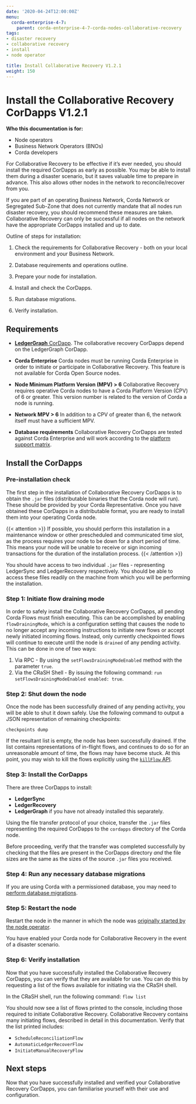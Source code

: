 ```yaml
---
date: '2020-04-24T12:00:00Z'
menu:
  corda-enterprise-4-7:
    parent: corda-enterprise-4-7-corda-nodes-collaborative-recovery
tags:
- disaster recovery
- collaborative recovery
- install
- node operator

title: Install Collaborative Recovery V1.2.1
weight: 150
---
```


# Install the Collaborative Recovery CorDapps V1.2.1

**Who this documentation is for:**
* Node operators
* Business Network Operators (BNOs)
* Corda developers

For Collaborative Recovery to be effective if it’s ever needed, you should install the required CorDapps as early as possible. You may be able to install them during a disaster scenario, but it saves valuable time to prepare in advance. This also allows other nodes in the network to reconcile/recover from you.

If you are part of an operating Business Network, Corda Network or Segregated Sub-Zone that does not currently mandate that all nodes run disaster recovery, you should recommend these measures are taken. Collaborative Recovery can only be successful if all nodes on the network have the appropriate CorDapps installed and up to date.

Outline of steps for installation:

1.  Check the requirements for Collaborative Recovery - both on your local environment and your Business Network.

2.  Database requirements and operations outline.

3.  Prepare your node for installation.

4.  Install and check the CorDapps.

5.  Run database migrations.

6.  Verify installation.


## Requirements

* [**LedgerGraph** CorDapp](./../operating/ledger-graph). The collaborative recovery CorDapps depend on the LedgerGraph CorDapp.

* **Corda Enterprise** Corda nodes must be running Corda Enterprise in order to initiate or participate in Collaborative Recovery. This feature is not available for Corda Open Source nodes.

* **Node Minimum Platform Version (MPV) > 6** Collaborative Recovery requires operative Corda nodes to have a Corda Platform Version (CPV) of 6 or greater. This version number is related to the version of Corda a node is running.

* **Network MPV > 6** In addition to a CPV of greater than 6, the network itself must have a sufficient MPV.

* **Database requirements** Collaborative Recovery CorDapps are tested against Corda Enterprise and will work according to the [platform support matrix](../../platform-support-matrix).


## Install the CorDapps

### Pre-installation check

The first step in the installation of Collaborative Recovery CorDapps is to obtain the `.jar` files (distributable binaries that the Corda node will run). These should be provided by your Corda Representative.
Once you have obtained these CorDapps in a distributable format, you are ready to install them into your operating Corda node.

{{< attention >}}
If possible, you should perform this installation in a maintenance window or other prescheduled and communicated time slot, as the process requires your node to be down for a short period of time. This means your node will be unable to receive or sign incoming transactions for the duration of the installation process.
{{< /attention >}}

You should have access to two individual `.jar` files - representing LedgerSync and LedgerRecovery respectively. You should be able to access these files readily on the machine from which you will be performing the installation.

### Step 1: Initiate flow draining mode

In order to safely install the Collaborative Recovery CorDapps, all pending Corda Flows must finish executing. This can be accomplished by enabling `flowDrainingMode`, which is a configuration setting that causes the node to no longer accept any incoming instructions to initiate new flows or accept newly initiated incoming flows. Instead, only currently checkpointed flows will continue to execute until the node is `drained` of any pending activity. This can be done in one of two ways:

1. Via RPC - By using the `setFlowsDrainingModeEnabled` method with the parameter `true`.
2. Via the CRaSH Shell - By issuing the following command:
    `run setFlowsDrainingModeEnabled enabled: true`.

### Step 2: Shut down the node

Once the node has been successfully drained of any pending activity, you will be able to shut it down safely. Use the following command to output a JSON representation of remaining checkpoints:

```ssh
checkpoints dump
```

If the resultant list is empty, the node has been successfully drained. If the list contains representations of in-flight flows, and continues to do so for an unreasonable amount of time, the flows may have become stuck. At this point, you may wish to kill the flows explicitly using the [`killFlow` API](../../cordapps/api-flows#killing-flows).

### Step 3: Install the CorDapps

There are three CorDapps to install:

* **LedgerSync**
* **LedgerRecovery**
* **LedgerGraph** if you have not already installed this separately.

Using the file transfer protocol of your choice, transfer the `.jar` files representing the required CorDapps to the `cordapps` directory of the Corda node.

Before proceeding, verify that the transfer was completed successfully by checking that the files are present in the CorDapps directory *and* the file sizes are the same as the sizes of the source `.jar` files you received.

### Step 4: Run any necessary database migrations

If you are using Corda with a permissioned database, you may need to [perform database migrations](../operating/node-operations-cordapp-deployment).

### Step 5: Restart the node

Restart the node in the manner in which the node was [originally started by the node operator](../deploy/deploying-a-node).

You have enabled your Corda node for Collaborative Recovery in the event of a disaster scenario.

### Step 6: Verify installation

Now that you have successfully installed the Collaborative Recovery CorDapps, you can verify that they are available for use. You can do this by
requesting a list of the flows available for initiating via the CRaSH shell.

In the CRaSH shell, run the following command:
`flow list`

You should now see a list of flows printed to the console, including those required to initiate Collaborative Recovery. Collaborative Recovery contains many
initiating flows, described in detail in this documentation. Verify that the list printed includes:

- `ScheduleReconciliationFlow`
- `AutomaticLedgerRecoverFlow`
- `InitiateManualRecoveryFlow`

## Next steps

Now that you have successfully installed and verified your Collaborative Recovery CorDapps, you can familiarise yourself with their use and configuration.
